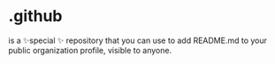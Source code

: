 # .github
is a ✨special ✨ repository that you can use to add README.md to your public organization profile, visible to anyone.
